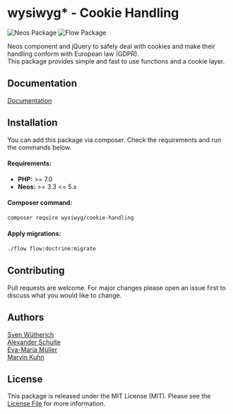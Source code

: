 # wysiwyg* - Cookie Handling
 
![Neos Package](https://img.shields.io/badge/Neos-Package-blue.svg "Neos Package")
![Flow Package](https://img.shields.io/badge/Flow-Package-orange.svg "Flow Package")
 
Neos component and jQuery to safely deal with cookies and make their handling conform with European law (GDPR).   
This package provides simple and fast to use functions and a cookie layer. 

## Documentation

[Documentation](https://wysiwyg-software-design.github.io/cookie-handling/)

## Installation
 
You can add this package via composer. Check the requirements and run the commands below.

#### Requirements:
- **PHP:** >= 7.0
- **Neos:** >= 3.3 <= 5.x

#### Composer command:
```bash
composer require wysiwyg/cookie-handling
```

#### Apply migrations:
```bash
./flow flow:doctrine:migrate
```

## Contributing
Pull requests are welcome. For major changes please open an issue first to discuss what you would like to change.

## Authors
[Sven Wütherich](https://github.com/svwu)  
[Alexander Schulte](https://github.com/Alex-Schulte)  
[Eva-Maria Müller](https://github.com/emmue)  
[Marvin Kuhn](https://github.com/breadlesscode)

## License

This package is released under the MIT License (MIT). Please see the [License File](LICENSE) for more information.